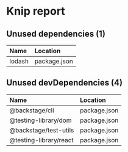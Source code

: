 # Knip report

## Unused dependencies (1)

| Name   | Location     |
|:-------|:-------------|
| lodash | package.json |

## Unused devDependencies (4)

| Name                   | Location     |
|:-----------------------|:-------------|
| @backstage/cli         | package.json |
| @testing-library/dom   | package.json |
| @backstage/test-utils  | package.json |
| @testing-library/react | package.json |

